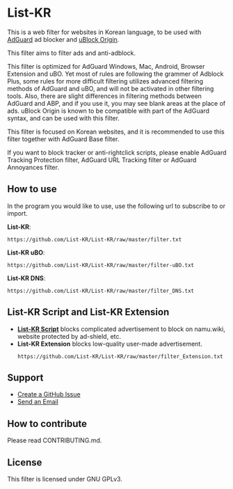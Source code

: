 # List-KR
This is a web filter for websites in Korean language, to be used with [AdGuard](https://adguard.com) ad blocker and [uBlock Origin](https://github.com/gorhill/uBlock).

This filter aims to filter ads and anti-adblock.

This filter is optimized for AdGuard Windows, Mac, Android, Browser Extension and uBO. Yet most of rules are following the grammer of Adblock Plus, some rules for more difficult filtering utilizes advanced filtering methods of AdGuard and uBO, and will not be activated in other filtering tools. Also, there are slight differences in filtering methods between AdGuard and ABP, and if you use it, you may see blank areas at the place of ads. uBlock Origin is known to be compatible with part of the AdGuard syntax, and can be used with this filter.

This filter is focused on Korean websites, and it is recommended to use this filter together with AdGuard Base filter.

If you want to block tracker or anti-rightclick scripts, please enable AdGuard Tracking Protection filter, AdGuard URL Tracking filter or AdGuard Annoyances filter.

## How to use
In the program you would like to use, use the following url to subscribe to or import.

**List-KR**:
```
https://github.com/List-KR/List-KR/raw/master/filter.txt
```
**List-KR uBO**:
```
https://github.com/List-KR/List-KR/raw/master/filter-uBO.txt
```
**List-KR DNS**:
```
https://github.com/List-KR/List-KR/raw/master/filter_DNS.txt
```


## List-KR Script and List-KR Extension
- **[List-KR Script](https://github.com/List-KR/List-KR-Script)** blocks complicated advertisement to block on namu.wiki, website protected by ad-shield, etc.
- **List-KR Extension** blocks low-quality user-made advertisement.
    ```
    https://github.com/List-KR/List-KR/raw/master/filter_Extension.txt
    ```

## Support
- [Create a GitHub Issue](https://github.com/List-KR/List-KR/issues/new/choose)
- [Send an Email](https://github.com/List-KR/List-KR/issues/223)

## How to contribute
Please read CONTRIBUTING.md.

## License
This filter is licensed under GNU GPLv3.